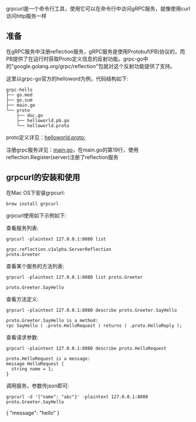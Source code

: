 grpcurl是一个命令行工具，使用它可以在命令行中访问gRPC服务，就像使用curl访问http服务一样

## 准备
在gRPC服务中注册reflection服务，gRPC服务是使用Protobuf(PB)协议的，而PB提供了在运行时获取Proto定义信息的反射功能。grpc-go中的"google.golang.org/grpc/reflection"包就对这个反射功能提供了支持。

这里以grpc-go官方的helloword为例，代码结构如下:
```text
grpc-hello
├── go.mod
├── go.sum
├── main.go
└── proto
    ├── doc.go
    ├── helloworld.pb.go
    └── helloworld.proto
```
proto定义详见：[helloworld.proto:]()

注册grpc服务详见：[main.go]()，在main.go的第19行，使用reflection.Register(server)注册了reflection服务

## grpcurl的安装和使用
在Mac OS下安装grpcurl:
```shell script
brew install grpcurl
```
grpcurl使用如下示例如下:

查看服务列表:
```shell script
grpcurl -plaintext 127.0.0.1:8080 list
```
```text
grpc.reflection.v1alpha.ServerReflection
proto.Greeter
```

查看某个服务的方法列表:
```shell script
grpcurl -plaintext 127.0.0.1:8080 list proto.Greeter
```
```text
proto.Greeter.SayHello
```

查看方法定义:
```shell script
grpcurl -plaintext 127.0.0.1:8080 describe proto.Greeter.SayHello
```
```text
proto.Greeter.SayHello is a method:
rpc SayHello ( .proto.HelloRequest ) returns ( .proto.HelloReply );
```

查看请求参数:
```shell script
grpcurl -plaintext 127.0.0.1:8080 describe proto.HelloRequest
```
```text
proto.HelloRequest is a message:
message HelloRequest {
  string name = 1;
}
```

调用服务，参数传json即可:
```shell script
grpcurl -d '{"name": "abc"}' -plaintext 127.0.0.1:8080  proto.Greeter.SayHello
```
{
  "message": "hello"
}
